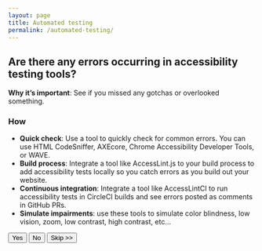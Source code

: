 ```yaml
---
layout: page
title: Automated testing
permalink: /automated-testing/
---
```


## Are there any errors occurring in accessibility testing tools?

**Why it’s important**: See if you missed any gotchas or overlooked something.

### How
- **Quick check**: Use a tool to quickly check for common errors. You can use HTML CodeSniffer, AXEcore, Chrome Accessibility Developer Tools, or WAVE.
- **Build process**: Integrate a tool like AccessLint.js to your build process to add accessibility tests locally so you catch errors as you build out your website.
- **Continuous integration**: Integrate a tool like AccessLintCI to run accessibility tests in CircleCI builds and see errors posted as comments in GitHub PRs.
- **Simulate impairments**: use these tools to simulate color blindness, low vision, zoom, low contrast, high contrast, etc…

<button>Yes</button>
<button class="usa-button-secondary">No</button>
<button class="usa-button-outline" type="button">Skip >></button>
